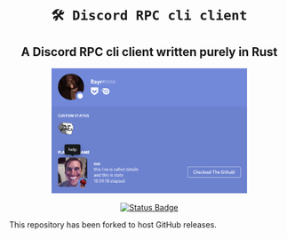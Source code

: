 <div align="center">
  
# `🛠️ Discord RPC cli client`
## **A Discord RPC cli client written purely in Rust**
 <p align="center">
  <img width="70%" src="https://github.com/Rayrsn/Discord-Custom-RPC/raw/main/images/preview_win.png?raw=true">
</p>

[![Status Badge](https://github.com/Rayrsn/Discord-RPC-cli/actions/workflows/rust.yml/badge.svg)](https://github.com/Rayrsn/Discord-RPC-cli/actions/workflows/rust.yml)

</div>

This repository has been forked to host GitHub releases.
